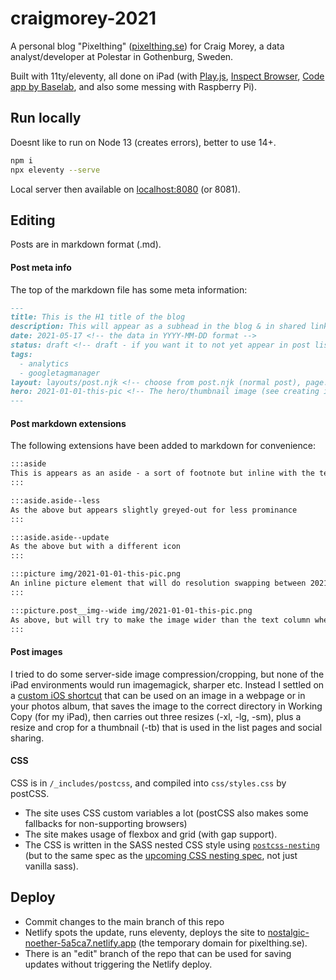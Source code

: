 # craigmorey-2021

A personal blog "Pixelthing" ([pixelthing.se](https://pixelthing.se)) for Craig Morey, a data analyst/developer at Polestar in Gothenburg, Sweden.

Built with 11ty/eleventy, all done on iPad (with [Play.js](https://playdotjs.com), [Inspect Browser](https://apps.pdyn.net/inspect/), [Code app by Baselab](https://thebaselab.com/code/), and also some messing with Raspberry Pi).

## Run locally

Doesnt like to run on Node 13 (creates errors), better to use 14+.

```bash
npm i
npx eleventy --serve
```

Local server then available on [localhost:8080](http://localhost:8080) (or 8081).

## Editing

Posts are in markdown format (.md). 

#### Post meta info

The top of the markdown file has some meta information:
```md
---
title: This is the H1 title of the blog
description: This will appear as a subhead in the blog & in shared links
date: 2021-05-17 <!-- the data in YYYY-MM-DD format -->
status: draft <!-- draft - if you want it to not yet appear in post lists, anything else if you do. -->
tags:
  - analytics
  - googletagmanager
layout: layouts/post.njk <!-- choose from post.njk (normal post), page.njk (normal page, not a post), magazine.njk (mag style post - not ready yet) -->
hero: 2021-01-01-this-pic <!-- The hero/thumbnail image (see creating inmage later). The file resides in /img/ and has to be .jpeg unfortunately -->
---
```

#### Post markdown extensions

The following extensions have been added to markdown for convenience:

```md
:::aside
This is appears as an aside - a sort of footnote but inline with the text. Normal markdown works fine in this content area
:::

:::aside.aside--less
As the above but appears slightly greyed-out for less prominance
:::

:::aside.aside--update
As the above but with a different icon
:::

:::picture img/2021-01-01-this-pic.png
An inline picture element that will do resolution swapping between 2021-01-01-this-pic-sm.png, 2021-01-01-this-pic-lg.png & 2021-01-01-this-pic-xl.png (see the section on images later). All content written here in the tag will appear as an image caption.
:::

:::picture.post__img--wide img/2021-01-01-this-pic.png
As above, but will try to make the image wider than the text column when allowed
:::
```
#### Post images

I tried to do some server-side image compression/cropping, but none of the iPad environments would run imagemagick, sharper etc. Instead I settled on a [custom iOS shortcut](https://www.icloud.com/shortcuts/2a0bf3a226384d6a8a31127c0fded7e5) that can be used on an image in a webpage or in your photos album, that saves the image to the correct directory in Working Copy (for my iPad), then carries out three resizes (-xl, -lg, -sm), plus a resize and crop for a thumbnail (-tb) that is used in the list pages and social sharing.

#### CSS

CSS is in `/_includes/postcss`, and compiled into `css/styles.css` by postCSS.
- The site uses CSS custom variables a lot (postCSS also makes some fallbacks for non-supporting browsers)
- The site makes usage of flexbox and grid (with gap support).
- The CSS is written in the SASS nested CSS style using [`postcss-nesting`](https://www.npmjs.com/package/postcss-nesting) (but to the same spec as the [upcoming CSS nesting spec](https://benfrain.com/official-css-nesting-the-last-piece-of-the-puzzle/), not just vanilla sass).

## Deploy

- Commit changes to the main branch of this repo
- Netlify spots the update, runs eleventy, deploys the site to [nostalgic-noether-5a5ca7.netlify.app](https://nostalgic-noether-5a5ca7.netlify.app) (the temporary domain for pixelthing.se).
- There is an "edit" branch of the repo that can be used for saving updates without triggering the Netlify deploy.

